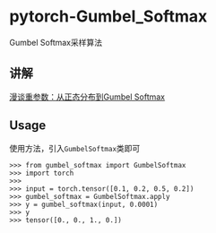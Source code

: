 # pytorch-Gumbel\_Softmax
Gumbel Softmax采样算法

## 讲解

[漫谈重参数：从正态分布到Gumbel Softmax](https://www.spaces.ac.cn/archives/6705#%E5%9F%BA%E6%9C%AC%E6%A6%82%E5%BF%B5)

## Usage

使用方法，引入``GumbelSoftmax``类即可
```
>>> from gumbel_softmax import GumbelSoftmax
>>> import torch
>>> 
>>> input = torch.tensor([0.1, 0.2, 0.5, 0.2])
>>> gumbel_softmax = GumbelSoftmax.apply
>>> y = gumbel_softmax(input, 0.0001)
>>> y
>>> tensor([0., 0., 1., 0.])
```
